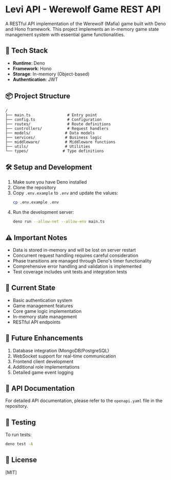 # Levi API - Werewolf Game REST API

A RESTful API implementation of the Werewolf (Mafia) game built with Deno and Hono framework. This project implements an in-memory game state management system with essential game functionalities.

## 🚀 Tech Stack

- **Runtime**: Deno
- **Framework**: Hono
- **Storage**: In-memory (Object-based)
- **Authentication**: JWT

## 📦 Project Structure

```
/
├── main.ts                # Entry point
├── config.ts              # Configuration
├── routes/                # Route definitions
├── controllers/           # Request handlers
├── models/               # Data models
├── services/             # Business logic
├── middleware/           # Middleware functions
├── utils/                # Utilities
└── types/               # Type definitions
```

## 🛠 Setup and Development

1. Make sure you have Deno installed
2. Clone the repository
3. Copy `.env.example` to `.env` and update the values:
   ```bash
   cp .env.example .env
   ```
4. Run the development server:
   ```bash
   deno run --allow-net --allow-env main.ts
   ```

## ⚠️ Important Notes

- Data is stored in-memory and will be lost on server restart
- Concurrent request handling requires careful consideration
- Phase transitions are managed through Deno's timer functionality
- Comprehensive error handling and validation is implemented
- Test coverage includes unit tests and integration tests

## 🔄 Current State

- Basic authentication system
- Game management features
- Core game logic implementation
- In-memory state management
- RESTful API endpoints

## 🚧 Future Enhancements

1. Database integration (MongoDB/PostgreSQL)
2. WebSocket support for real-time communication
3. Frontend client development
4. Additional role implementations
5. Detailed game event logging

## 📝 API Documentation

For detailed API documentation, please refer to the `openapi.yaml` file in the repository.

## 🧪 Testing

To run tests:

```bash
deno test -A
```

## 📄 License

[MIT]